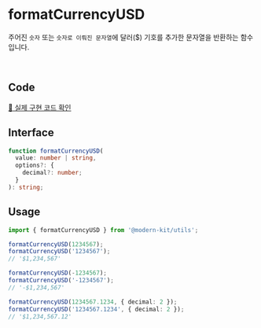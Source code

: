 # formatCurrencyUSD

주어진 `숫자` 또는 `숫자로 이뤄진 문자열`에 달러($) 기호를 추가한 문자열을 반환하는 함수입니다.

<br />

## Code
[🔗 실제 구현 코드 확인](https://github.com/modern-agile-team/modern-kit/blob/main/packages/utils/src/formatter/formatCurrencyUSD/index.ts)

## Interface
```ts title="typescript"
function formatCurrencyUSD(
  value: number | string,
  options?: {
    decimal?: number;
  }
): string;
```

## Usage
```ts title="typescript"
import { formatCurrencyUSD } from '@modern-kit/utils';

formatCurrencyUSD(1234567);
formatCurrencyUSD('1234567');
// '$1,234,567'

formatCurrencyUSD(-1234567);
formatCurrencyUSD('-1234567');
// '-$1,234,567'

formatCurrencyUSD(1234567.1234, { decimal: 2 });
formatCurrencyUSD('1234567.1234', { decimal: 2 });
// '$1,234,567.12'
```
